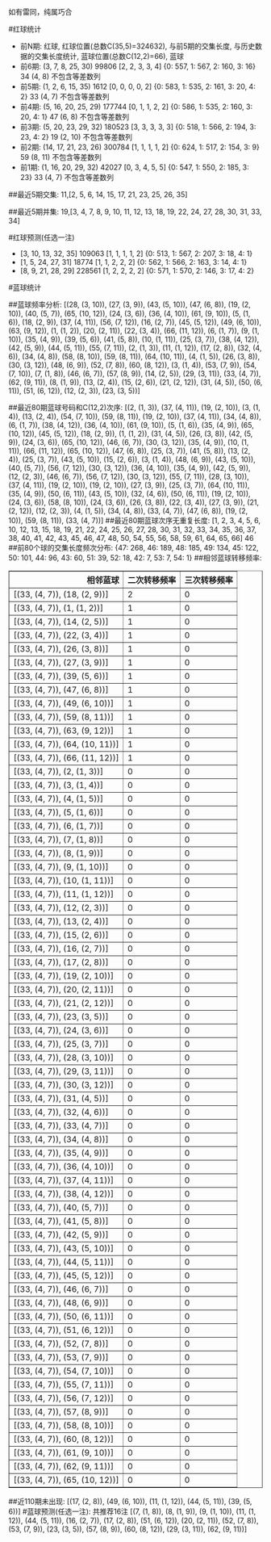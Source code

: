 <!-- 
.. title: 大乐透15138期(2015-11-25)数据分析报告
.. slug: dlott-15138-2015-11-25-report
.. date: 2015-11-26 08:00:00 UTC+08:00
.. tags: Lottery
.. link: 
.. description: 
.. type: text
-->

如有雷同，纯属巧合

<!-- TEASER_END-->

#红球统计

- 前N期: 红球, 红球位置(总数C(35,5)=324632), 与前5期的交集长度, 与历史数据的交集长度统计, 蓝球位置(总数C(12,2)=66), 蓝球
- 前6期: (3, 7, 8, 25, 30) 99806 [2, 2, 3, 3, 4] {0: 557, 1: 567, 2: 160, 3: 16} 34 (4, 8) 不包含等差数列
- 前5期: (1, 2, 6, 15, 35) 1612 [0, 0, 0, 0, 2] {0: 583, 1: 535, 2: 161, 3: 20, 4: 2} 33 (4, 7) 不包含等差数列
- 前4期: (5, 16, 20, 25, 29) 177744 [0, 1, 1, 2, 2] {0: 586, 1: 535, 2: 160, 3: 20, 4: 1} 47 (6, 8) 不包含等差数列
- 前3期: (5, 20, 23, 29, 32) 180523 [3, 3, 3, 3, 3] {0: 518, 1: 566, 2: 194, 3: 23, 4: 2} 19 (2, 10) 不包含等差数列
- 前2期: (14, 17, 21, 23, 26) 300784 [1, 1, 1, 1, 2] {0: 624, 1: 517, 2: 154, 3: 9} 59 (8, 11) 不包含等差数列
- 前1期: (1, 16, 20, 29, 32) 42027 [0, 3, 4, 5, 5] {0: 547, 1: 550, 2: 185, 3: 23} 33 (4, 7) 不包含等差数列

##最近5期交集:
11,[2, 5, 6, 14, 15, 17, 21, 23, 25, 26, 35]

##最近5期并集:
19,[3, 4, 7, 8, 9, 10, 11, 12, 13, 18, 19, 22, 24, 27, 28, 30, 31, 33, 34]

#红球预测(任选一注)

- [3, 10, 13, 32, 35] 109063 [1, 1, 1, 1, 2] {0: 513, 1: 567, 2: 207, 3: 18, 4: 1}
- [1, 5, 24, 27, 31] 18774 [1, 1, 2, 2, 2] {0: 562, 1: 566, 2: 163, 3: 14, 4: 1}
- [8, 9, 21, 28, 29] 228561 [1, 2, 2, 2, 2] {0: 571, 1: 570, 2: 146, 3: 17, 4: 2}

#蓝球统计

##蓝球频率分析:
[(28, (3, 10)), (27, (3, 9)), (43, (5, 10)), (47, (6, 8)), (19, (2, 10)), (40, (5, 7)), (65, (10, 12)), (24, (3, 6)), (36, (4, 10)), (61, (9, 10)), (5, (1, 6)), (18, (2, 9)), (37, (4, 11)), (56, (7, 12)), (16, (2, 7)), (45, (5, 12)), (49, (6, 10)), (63, (9, 12)), (1, (1, 2)), (20, (2, 11)), (22, (3, 4)), (66, (11, 12)), (6, (1, 7)), (9, (1, 10)), (35, (4, 9)), (39, (5, 6)), (41, (5, 8)), (10, (1, 11)), (25, (3, 7)), (38, (4, 12)), (42, (5, 9)), (44, (5, 11)), (55, (7, 11)), (2, (1, 3)), (11, (1, 12)), (17, (2, 8)), (32, (4, 6)), (34, (4, 8)), (58, (8, 10)), (59, (8, 11)), (64, (10, 11)), (4, (1, 5)), (26, (3, 8)), (30, (3, 12)), (48, (6, 9)), (52, (7, 8)), (60, (8, 12)), (3, (1, 4)), (53, (7, 9)), (54, (7, 10)), (7, (1, 8)), (46, (6, 7)), (57, (8, 9)), (14, (2, 5)), (29, (3, 11)), (33, (4, 7)), (62, (9, 11)), (8, (1, 9)), (13, (2, 4)), (15, (2, 6)), (21, (2, 12)), (31, (4, 5)), (50, (6, 11)), (51, (6, 12)), (12, (2, 3)), (23, (3, 5))]

##最近80期蓝球号码和C(12,2)次序:
 [(2, (1, 3)), (37, (4, 11)), (19, (2, 10)), (3, (1, 4)), (13, (2, 4)), (54, (7, 10)), (59, (8, 11)), (19, (2, 10)), (37, (4, 11)), (34, (4, 8)), (6, (1, 7)), (38, (4, 12)), (36, (4, 10)), (61, (9, 10)), (5, (1, 6)), (35, (4, 9)), (65, (10, 12)), (45, (5, 12)), (18, (2, 9)), (1, (1, 2)), (31, (4, 5)), (26, (3, 8)), (42, (5, 9)), (24, (3, 6)), (65, (10, 12)), (46, (6, 7)), (30, (3, 12)), (35, (4, 9)), (10, (1, 11)), (66, (11, 12)), (65, (10, 12)), (47, (6, 8)), (25, (3, 7)), (41, (5, 8)), (13, (2, 4)), (25, (3, 7)), (43, (5, 10)), (15, (2, 6)), (3, (1, 4)), (48, (6, 9)), (43, (5, 10)), (40, (5, 7)), (56, (7, 12)), (30, (3, 12)), (36, (4, 10)), (35, (4, 9)), (42, (5, 9)), (12, (2, 3)), (46, (6, 7)), (56, (7, 12)), (30, (3, 12)), (55, (7, 11)), (28, (3, 10)), (37, (4, 11)), (19, (2, 10)), (19, (2, 10)), (27, (3, 9)), (25, (3, 7)), (64, (10, 11)), (35, (4, 9)), (50, (6, 11)), (43, (5, 10)), (32, (4, 6)), (50, (6, 11)), (19, (2, 10)), (24, (3, 6)), (58, (8, 10)), (24, (3, 6)), (26, (3, 8)), (22, (3, 4)), (27, (3, 9)), (21, (2, 12)), (12, (2, 3)), (4, (1, 5)), (34, (4, 8)), (33, (4, 7)), (47, (6, 8)), (19, (2, 10)), (59, (8, 11)), (33, (4, 7))]
##最近80期蓝球次序无重复长度:
 [1, 2, 3, 4, 5, 6, 10, 12, 13, 15, 18, 19, 21, 22, 24, 25, 26, 27, 28, 30, 31, 32, 33, 34, 35, 36, 37, 38, 40, 41, 42, 43, 45, 46, 47, 48, 50, 54, 55, 56, 58, 59, 61, 64, 65, 66] 46
##前80个球的交集长度频次分布:
{47: 268, 46: 189, 48: 185, 49: 134, 45: 122, 50: 101, 44: 96, 43: 60, 51: 39, 52: 18, 42: 7, 53: 7, 54: 1}
##相邻蓝球转移频率:
 <table border="1" class="table table-striped dataframe">
  <thead>
    <tr style="text-align: right;">
      <th>相邻蓝球</th>
      <th>二次转移频率</th>
      <th>三次转移频率</th>
    </tr>
  </thead>
  <tbody>
    <tr>
      <td>[(33, (4, 7)), (18, (2, 9))]</td>
      <td>2</td>
      <td>0</td>
    </tr>
    <tr>
      <td>[(33, (4, 7)), (1, (1, 2))]</td>
      <td>1</td>
      <td>0</td>
    </tr>
    <tr>
      <td>[(33, (4, 7)), (14, (2, 5))]</td>
      <td>1</td>
      <td>0</td>
    </tr>
    <tr>
      <td>[(33, (4, 7)), (22, (3, 4))]</td>
      <td>1</td>
      <td>0</td>
    </tr>
    <tr>
      <td>[(33, (4, 7)), (26, (3, 8))]</td>
      <td>1</td>
      <td>0</td>
    </tr>
    <tr>
      <td>[(33, (4, 7)), (27, (3, 9))]</td>
      <td>1</td>
      <td>0</td>
    </tr>
    <tr>
      <td>[(33, (4, 7)), (39, (5, 6))]</td>
      <td>1</td>
      <td>0</td>
    </tr>
    <tr>
      <td>[(33, (4, 7)), (47, (6, 8))]</td>
      <td>1</td>
      <td>0</td>
    </tr>
    <tr>
      <td>[(33, (4, 7)), (49, (6, 10))]</td>
      <td>1</td>
      <td>0</td>
    </tr>
    <tr>
      <td>[(33, (4, 7)), (59, (8, 11))]</td>
      <td>1</td>
      <td>0</td>
    </tr>
    <tr>
      <td>[(33, (4, 7)), (63, (9, 12))]</td>
      <td>1</td>
      <td>0</td>
    </tr>
    <tr>
      <td>[(33, (4, 7)), (64, (10, 11))]</td>
      <td>1</td>
      <td>0</td>
    </tr>
    <tr>
      <td>[(33, (4, 7)), (66, (11, 12))]</td>
      <td>1</td>
      <td>0</td>
    </tr>
    <tr>
      <td>[(33, (4, 7)), (2, (1, 3))]</td>
      <td>0</td>
      <td>0</td>
    </tr>
    <tr>
      <td>[(33, (4, 7)), (3, (1, 4))]</td>
      <td>0</td>
      <td>0</td>
    </tr>
    <tr>
      <td>[(33, (4, 7)), (4, (1, 5))]</td>
      <td>0</td>
      <td>0</td>
    </tr>
    <tr>
      <td>[(33, (4, 7)), (5, (1, 6))]</td>
      <td>0</td>
      <td>0</td>
    </tr>
    <tr>
      <td>[(33, (4, 7)), (6, (1, 7))]</td>
      <td>0</td>
      <td>0</td>
    </tr>
    <tr>
      <td>[(33, (4, 7)), (7, (1, 8))]</td>
      <td>0</td>
      <td>0</td>
    </tr>
    <tr>
      <td>[(33, (4, 7)), (8, (1, 9))]</td>
      <td>0</td>
      <td>0</td>
    </tr>
    <tr>
      <td>[(33, (4, 7)), (9, (1, 10))]</td>
      <td>0</td>
      <td>0</td>
    </tr>
    <tr>
      <td>[(33, (4, 7)), (10, (1, 11))]</td>
      <td>0</td>
      <td>0</td>
    </tr>
    <tr>
      <td>[(33, (4, 7)), (11, (1, 12))]</td>
      <td>0</td>
      <td>0</td>
    </tr>
    <tr>
      <td>[(33, (4, 7)), (12, (2, 3))]</td>
      <td>0</td>
      <td>0</td>
    </tr>
    <tr>
      <td>[(33, (4, 7)), (13, (2, 4))]</td>
      <td>0</td>
      <td>0</td>
    </tr>
    <tr>
      <td>[(33, (4, 7)), (15, (2, 6))]</td>
      <td>0</td>
      <td>0</td>
    </tr>
    <tr>
      <td>[(33, (4, 7)), (16, (2, 7))]</td>
      <td>0</td>
      <td>0</td>
    </tr>
    <tr>
      <td>[(33, (4, 7)), (17, (2, 8))]</td>
      <td>0</td>
      <td>0</td>
    </tr>
    <tr>
      <td>[(33, (4, 7)), (19, (2, 10))]</td>
      <td>0</td>
      <td>0</td>
    </tr>
    <tr>
      <td>[(33, (4, 7)), (20, (2, 11))]</td>
      <td>0</td>
      <td>0</td>
    </tr>
    <tr>
      <td>[(33, (4, 7)), (21, (2, 12))]</td>
      <td>0</td>
      <td>0</td>
    </tr>
    <tr>
      <td>[(33, (4, 7)), (23, (3, 5))]</td>
      <td>0</td>
      <td>0</td>
    </tr>
    <tr>
      <td>[(33, (4, 7)), (24, (3, 6))]</td>
      <td>0</td>
      <td>0</td>
    </tr>
    <tr>
      <td>[(33, (4, 7)), (25, (3, 7))]</td>
      <td>0</td>
      <td>0</td>
    </tr>
    <tr>
      <td>[(33, (4, 7)), (28, (3, 10))]</td>
      <td>0</td>
      <td>0</td>
    </tr>
    <tr>
      <td>[(33, (4, 7)), (29, (3, 11))]</td>
      <td>0</td>
      <td>0</td>
    </tr>
    <tr>
      <td>[(33, (4, 7)), (30, (3, 12))]</td>
      <td>0</td>
      <td>0</td>
    </tr>
    <tr>
      <td>[(33, (4, 7)), (31, (4, 5))]</td>
      <td>0</td>
      <td>0</td>
    </tr>
    <tr>
      <td>[(33, (4, 7)), (32, (4, 6))]</td>
      <td>0</td>
      <td>0</td>
    </tr>
    <tr>
      <td>[(33, (4, 7)), (33, (4, 7))]</td>
      <td>0</td>
      <td>0</td>
    </tr>
    <tr>
      <td>[(33, (4, 7)), (34, (4, 8))]</td>
      <td>0</td>
      <td>0</td>
    </tr>
    <tr>
      <td>[(33, (4, 7)), (35, (4, 9))]</td>
      <td>0</td>
      <td>0</td>
    </tr>
    <tr>
      <td>[(33, (4, 7)), (36, (4, 10))]</td>
      <td>0</td>
      <td>0</td>
    </tr>
    <tr>
      <td>[(33, (4, 7)), (37, (4, 11))]</td>
      <td>0</td>
      <td>0</td>
    </tr>
    <tr>
      <td>[(33, (4, 7)), (38, (4, 12))]</td>
      <td>0</td>
      <td>0</td>
    </tr>
    <tr>
      <td>[(33, (4, 7)), (40, (5, 7))]</td>
      <td>0</td>
      <td>0</td>
    </tr>
    <tr>
      <td>[(33, (4, 7)), (41, (5, 8))]</td>
      <td>0</td>
      <td>0</td>
    </tr>
    <tr>
      <td>[(33, (4, 7)), (42, (5, 9))]</td>
      <td>0</td>
      <td>0</td>
    </tr>
    <tr>
      <td>[(33, (4, 7)), (43, (5, 10))]</td>
      <td>0</td>
      <td>0</td>
    </tr>
    <tr>
      <td>[(33, (4, 7)), (44, (5, 11))]</td>
      <td>0</td>
      <td>0</td>
    </tr>
    <tr>
      <td>[(33, (4, 7)), (45, (5, 12))]</td>
      <td>0</td>
      <td>0</td>
    </tr>
    <tr>
      <td>[(33, (4, 7)), (46, (6, 7))]</td>
      <td>0</td>
      <td>0</td>
    </tr>
    <tr>
      <td>[(33, (4, 7)), (48, (6, 9))]</td>
      <td>0</td>
      <td>0</td>
    </tr>
    <tr>
      <td>[(33, (4, 7)), (50, (6, 11))]</td>
      <td>0</td>
      <td>0</td>
    </tr>
    <tr>
      <td>[(33, (4, 7)), (51, (6, 12))]</td>
      <td>0</td>
      <td>0</td>
    </tr>
    <tr>
      <td>[(33, (4, 7)), (52, (7, 8))]</td>
      <td>0</td>
      <td>0</td>
    </tr>
    <tr>
      <td>[(33, (4, 7)), (53, (7, 9))]</td>
      <td>0</td>
      <td>0</td>
    </tr>
    <tr>
      <td>[(33, (4, 7)), (54, (7, 10))]</td>
      <td>0</td>
      <td>0</td>
    </tr>
    <tr>
      <td>[(33, (4, 7)), (55, (7, 11))]</td>
      <td>0</td>
      <td>0</td>
    </tr>
    <tr>
      <td>[(33, (4, 7)), (56, (7, 12))]</td>
      <td>0</td>
      <td>0</td>
    </tr>
    <tr>
      <td>[(33, (4, 7)), (57, (8, 9))]</td>
      <td>0</td>
      <td>0</td>
    </tr>
    <tr>
      <td>[(33, (4, 7)), (58, (8, 10))]</td>
      <td>0</td>
      <td>0</td>
    </tr>
    <tr>
      <td>[(33, (4, 7)), (60, (8, 12))]</td>
      <td>0</td>
      <td>0</td>
    </tr>
    <tr>
      <td>[(33, (4, 7)), (61, (9, 10))]</td>
      <td>0</td>
      <td>0</td>
    </tr>
    <tr>
      <td>[(33, (4, 7)), (62, (9, 11))]</td>
      <td>0</td>
      <td>0</td>
    </tr>
    <tr>
      <td>[(33, (4, 7)), (65, (10, 12))]</td>
      <td>0</td>
      <td>0</td>
    </tr>
  </tbody>
</table>
##近110期未出现:
 [(17, (2, 8)), (49, (6, 10)), (11, (1, 12)), (44, (5, 11)), (39, (5, 6))]
#蓝球预测(任选一注):
共推荐16注
 [(7, (1, 8)), (8, (1, 9)), (9, (1, 10)), (11, (1, 12)), (44, (5, 11)), (16, (2, 7)), (17, (2, 8)), (51, (6, 12)), (20, (2, 11)), (52, (7, 8)), (53, (7, 9)), (23, (3, 5)), (57, (8, 9)), (60, (8, 12)), (29, (3, 11)), (62, (9, 11))]

